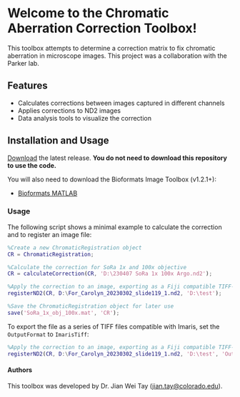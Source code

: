 # Welcome to the Chromatic Aberration Correction Toolbox!

This toolbox attempts to determine a correction matrix to fix chromatic 
aberration in microscope images. This project was a collaboration with the Parker lab.

## Features
- Calculates corrections between images captured in different channels
- Applies corrections to ND2 images
- Data analysis tools to visualize the correction

## Installation and Usage

[Download](https://github.com/Biofrontiers-ALMC/chromatic-aberration-correction/releases) the latest release. **You do not need to download this repository to use the code.** 

You will also need to download the Bioformats Image Toolbox (v1.2.1+):
* [Bioformats MATLAB](https://github.com/Biofrontiers-ALMC/bioformats-matlab/releases)

### Usage

The following script shows a minimal example to calculate the correction and to register an image file:

```matlab
%Create a new ChromaticRegistration object
CR = ChromaticRegistration;

%Calculate the correction for SoRa 1x and 100x objective
CR = calculateCorrection(CR, 'D:\230407 SoRa 1x 100x Argo.nd2');

%Apply the correction to an image, exporting as a Fiji compatible TIFF-stack
registerND2(CR, D:\For_Carolyn_20230302_slide119_1.nd2, 'D:\test');

%Save the ChromaticRegistration object for later use
save('SoRa_1x_obj_100x.mat', 'CR');
```

To export the file as a series of TIFF files compatible with Imaris, set the ``OutputFormat`` to ``ImarisTiff``:

```matlab
%Apply the correction to an image, exporting as a Fiji compatible TIFF-stack
registerND2(CR, D:\For_Carolyn_20230302_slide119_1.nd2, 'D:\test', 'OutputFormat', 'ImarisTiff');
```

#### Authors

This toolbox was developed by Dr. Jian Wei Tay (jian.tay@colorado.edu).